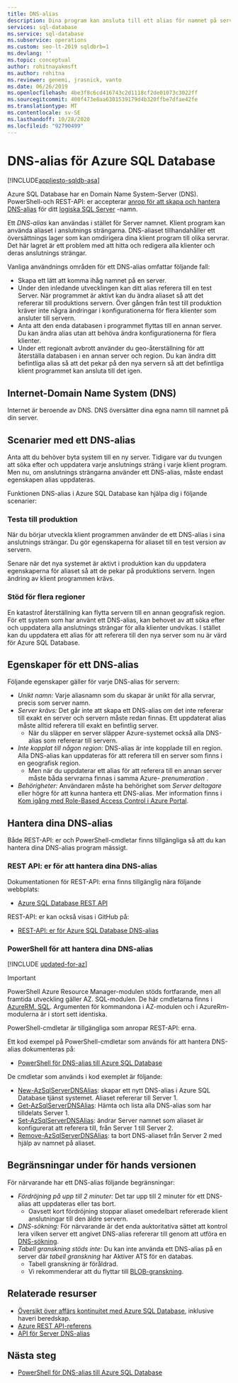 ```yaml
---
title: DNS-alias
description: Dina program kan ansluta till ett alias för namnet på servern för Azure SQL Database. Under tiden kan du ändra SQL Database aliaset pekar på när som helst, för att under lätta testning och så vidare.
services: sql-database
ms.service: sql-database
ms.subservice: operations
ms.custom: seo-lt-2019 sqldbrb=1
ms.devlang: ''
ms.topic: conceptual
author: rohitnayakmsft
ms.author: rohitna
ms.reviewer: genemi, jrasnick, vanto
ms.date: 06/26/2019
ms.openlocfilehash: 4be3f8c6cd416743c2d1118cf2de01073c3022ff
ms.sourcegitcommit: 400f473e8aa6301539179d4b320ffbe7dfae42fe
ms.translationtype: MT
ms.contentlocale: sv-SE
ms.lasthandoff: 10/28/2020
ms.locfileid: "92790499"
---
```

# <a name="dns-alias-for-azure-sql-database"></a>DNS-alias för Azure SQL Database
[!INCLUDE[appliesto-sqldb-asa](../includes/appliesto-sqldb-asa.md)]

Azure SQL Database har en Domain Name System-Server (DNS). PowerShell-och REST-API: er accepterar [anrop för att skapa och hantera DNS-alias](#anchor-powershell-code-62x) för ditt [logiska SQL Server](logical-servers.md) -namn.

Ett *DNS-alias* kan användas i stället för Server namnet. Klient program kan använda aliaset i anslutnings strängarna. DNS-aliaset tillhandahåller ett översättnings lager som kan omdirigera dina klient program till olika servrar. Det här lagret är ett problem med att hitta och redigera alla klienter och deras anslutnings strängar.

Vanliga användnings områden för ett DNS-alias omfattar följande fall:

- Skapa ett lätt att komma ihåg namnet på en server.
- Under den inledande utvecklingen kan ditt alias referera till en test Server. När programmet är aktivt kan du ändra aliaset så att det refererar till produktions servern. Över gången från test till produktion kräver inte några ändringar i konfigurationerna för flera klienter som ansluter till servern.
- Anta att den enda databasen i programmet flyttas till en annan server. Du kan ändra alias utan att behöva ändra konfigurationerna för flera klienter.
- Under ett regionalt avbrott använder du geo-återställning för att återställa databasen i en annan server och region. Du kan ändra ditt befintliga alias så att det pekar på den nya servern så att det befintliga klient programmet kan ansluta till det igen.

## <a name="domain-name-system-dns-of-the-internet"></a>Internet-Domain Name System (DNS)

Internet är beroende av DNS. DNS översätter dina egna namn till namnet på din server.

## <a name="scenarios-with-one-dns-alias"></a>Scenarier med ett DNS-alias

Anta att du behöver byta system till en ny server. Tidigare var du tvungen att söka efter och uppdatera varje anslutnings sträng i varje klient program. Men nu, om anslutnings strängarna använder ett DNS-alias, måste endast egenskapen alias uppdateras.

Funktionen DNS-alias i Azure SQL Database kan hjälpa dig i följande scenarier:

### <a name="test-to-production"></a>Testa till produktion

När du börjar utveckla klient programmen använder de ett DNS-alias i sina anslutnings strängar. Du gör egenskaperna för aliaset till en test version av servern.

Senare när det nya systemet är aktivt i produktion kan du uppdatera egenskaperna för aliaset så att de pekar på produktions servern. Ingen ändring av klient programmen krävs.

### <a name="cross-region-support"></a>Stöd för flera regioner

En katastrof återställning kan flytta servern till en annan geografisk region. För ett system som har använt ett DNS-alias, kan behovet av att söka efter och uppdatera alla anslutnings strängar för alla klienter undvikas. I stället kan du uppdatera ett alias för att referera till den nya server som nu är värd för Azure SQL Database.

## <a name="properties-of-a-dns-alias"></a>Egenskaper för ett DNS-alias

Följande egenskaper gäller för varje DNS-alias för servern:

- *Unikt namn:* Varje aliasnamn som du skapar är unikt för alla servrar, precis som server namn.
- *Server krävs:* Det går inte att skapa ett DNS-alias om det inte refererar till exakt en server och servern måste redan finnas. Ett uppdaterat alias måste alltid referera till exakt en befintlig server.
  - När du släpper en server släpper Azure-systemet också alla DNS-alias som refererar till servern.
- *Inte kopplat till någon region:* DNS-alias är inte kopplade till en region. Alla DNS-alias kan uppdateras för att referera till en server som finns i en geografisk region.
  - Men när du uppdaterar ett alias för att referera till en annan server måste båda servrarna finnas i samma Azure- *prenumeration* .
- *Behörigheter:* Användaren måste ha behörighet som *Server deltagare* eller högre för att kunna hantera ett DNS-alias. Mer information finns i [Kom igång med Role-Based Access Control i Azure Portal](../../role-based-access-control/overview.md).

## <a name="manage-your-dns-aliases"></a>Hantera dina DNS-alias

Både REST-API: er och PowerShell-cmdletar finns tillgängliga så att du kan hantera dina DNS-alias program mässigt.

### <a name="rest-apis-for-managing-your-dns-aliases"></a>REST API: er för att hantera dina DNS-alias

Dokumentationen för REST-API: erna finns tillgänglig nära följande webbplats:

- [Azure SQL Database REST API](/rest/api/sql/)

REST-API: er kan också visas i GitHub på:

- [REST-API: er för Azure SQL Database DNS-alias](https://github.com/Azure/azure-rest-api-specs/blob/master/specification/sql/resource-manager/Microsoft.Sql/preview/2017-03-01-preview/serverDnsAliases.json)

<a name="anchor-powershell-code-62x"></a>

### <a name="powershell-for-managing-your-dns-aliases"></a>PowerShell för att hantera dina DNS-alias

[!INCLUDE [updated-for-az](../../../includes/updated-for-az.md)]
> [!IMPORTANT]
> PowerShell Azure Resource Manager-modulen stöds fortfarande, men all framtida utveckling gäller AZ. SQL-modulen. De här cmdletarna finns i [AzureRM. SQL](/powershell/module/AzureRM.Sql/). Argumenten för kommandona i AZ-modulen och i AzureRm-modulerna är i stort sett identiska.

PowerShell-cmdletar är tillgängliga som anropar REST-API: erna.

Ett kod exempel på PowerShell-cmdletar som används för att hantera DNS-alias dokumenteras på:

- [PowerShell för DNS-alias till Azure SQL Database](dns-alias-powershell-create.md)

De cmdletar som används i kod exemplet är följande:

- [New-AzSqlServerDNSAlias](/powershell/module/az.Sql/New-azSqlServerDnsAlias): skapar ett nytt DNS-alias i Azure SQL Database tjänst systemet. Aliaset refererar till Server 1.
- [Get-AzSqlServerDNSAlias](/powershell/module/az.Sql/Get-azSqlServerDnsAlias): Hämta och lista alla DNS-alias som har tilldelats Server 1.
- [Set-AzSqlServerDNSAlias](/powershell/module/az.Sql/Set-azSqlServerDnsAlias): ändrar Server namnet som aliaset är konfigurerat att referera till, från Server 1 till Server 2.
- [Remove-AzSqlServerDNSAlias](/powershell/module/az.Sql/Remove-azSqlServerDnsAlias): ta bort DNS-aliaset från Server 2 med hjälp av namnet på aliaset.

## <a name="limitations-during-preview"></a>Begränsningar under för hands versionen

För närvarande har ett DNS-alias följande begränsningar:

- *Fördröjning på upp till 2 minuter:* Det tar upp till 2 minuter för ett DNS-alias att uppdateras eller tas bort.
  - Oavsett kort fördröjning stoppar aliaset omedelbart refererade klient anslutningar till den äldre servern.
- *DNS-sökning:* För närvarande är det enda auktoritativa sättet att kontrol lera vilken server ett angivet DNS-alias refererar till genom att utföra en [DNS-sökning](/windows-server/administration/windows-commands/nslookup).
- _Tabell granskning stöds inte:_ Du kan inte använda ett DNS-alias på en server där *tabell granskning* har Aktiver ATS för en databas.
  - Tabell granskning är föråldrad.
  - Vi rekommenderar att du flyttar till [BLOB-granskning](../../azure-sql/database/auditing-overview.md).

## <a name="related-resources"></a>Relaterade resurser

- [Översikt över affärs kontinuitet med Azure SQL Database](business-continuity-high-availability-disaster-recover-hadr-overview.md), inklusive haveri beredskap.
- [Azure REST API-referens](/rest/api/azure/)
- [API för Server DNS-alias](/rest/api/sql/serverdnsaliases)

## <a name="next-steps"></a>Nästa steg

- [PowerShell för DNS-alias till Azure SQL Database](dns-alias-powershell-create.md)